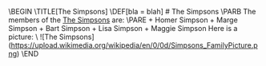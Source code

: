 \BEGIN
	\TITLE[The Simpsons]
	\DEF[bla = blah]
	# The Simpsons
	\PARB
		The members of the [The Simpsons](https://en.wikipedia.org/wiki/The_Simpsons) are:
	\PARE
	+ Homer Simpson
	+ Marge Simpson
	+ Bart Simpson
	+ Lisa Simpson
	+ Maggie Simpson
	Here is a picture:
	\\
	![The Simpsons] (https://upload.wikimedia.org/wikipedia/en/0/0d/Simpsons_FamilyPicture.png)
\END
